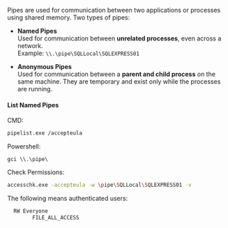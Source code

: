 Pipes are used for communication between two applications or processes using shared memory. Two types of pipes:

- **Named Pipes**  
    Used for communication between **unrelated processes**, even across a network.  
    Example: `\\.\pipe\SQLLocal\SQLEXPRESS01`
    
- **Anonymous Pipes**  
    Used for communication between a **parent and child process** on the same machine. They are temporary and exist only while the processes are running.
#### List Named Pipes

CMD:

```bash
pipelist.exe /accepteula
```

Powershell:

```powershell-session
gci \\.\pipe\
```

Check Permissions:

```bash
accesschk.exe -accepteula -w \pipe\SQLLocal\SQLEXPRESS01 -v
```

The following means authenticated users:

```bash
  RW Everyone
        FILE_ALL_ACCESS
```

